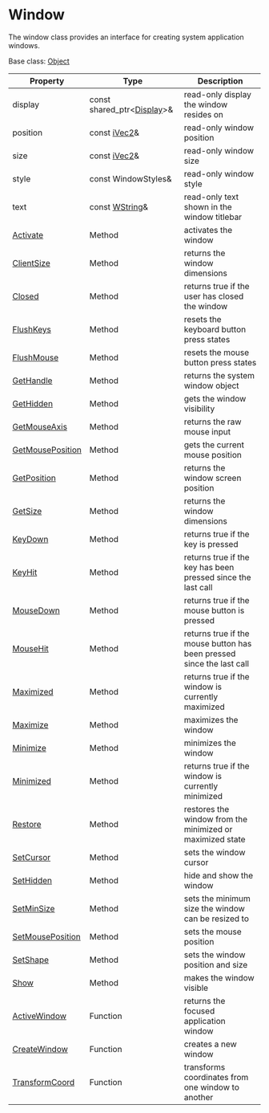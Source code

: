 # Window

The window class provides an interface for creating system application windows.

Base class: [Object](Object)

| Property | Type | Description |
|---|---|---|
| display | const shared_ptr<[Display](Display.md)\>& | read-only display the window resides on |
| position | const [iVec2](iVec2)& | read-only window position |
| size | const [iVec2](iVec2)& | read-only window size |
| style | const WindowStyles& | read-only window style |
| text | const [WString](WString.md)& | read-only text shown in the window titlebar |
| [Activate](Window_Activate.md) | Method | activates the window |
| [ClientSize](Window_ClientSize.md) | Method | returns the window dimensions |
| [Closed](Window_Closed.md) | Method | returns true if the user has closed the window |
| [FlushKeys](Window_FlushKeys.md) | Method | resets the keyboard button press states |
| [FlushMouse](Window_FlushMouse.md) | Method | resets the mouse button press states |
| [GetHandle](Window_GetHandle.md) | Method | returns the system window object |
| [GetHidden](Window_GetHidden.md) | Method | gets the window visibility |
| [GetMouseAxis](Window_GetMouseAxis.md) | Method | returns the raw mouse input |
| [GetMousePosition](Window_GetMousePosition.md) | Method | gets the current mouse position |
| [GetPosition](Window_GetPosition.md) | Method | returns the window screen position |
| [GetSize](Window_GetSize.md) | Method | returns the window dimensions |
| [KeyDown](Window_KeyDown.md) | Method | returns true if the key is pressed |
| [KeyHit](Window_KeyHit.md) | Method | returns true if the key has been pressed since the last call |
| [MouseDown](Window_MouseDown.md) | Method | returns true if the mouse button is pressed |
| [MouseHit](Window_MouseHit.md) | Method | returns true if the mouse button has been pressed since the last call |
| [Maximized](Window_Maximized.md) | Method | returns true if the window is currently maximized |
| [Maximize](Window_Maximize.md) | Method | maximizes the window |
| [Minimize](Window_Minimize.md) | Method | minimizes the window |
| [Minimized](Window_Minimized.md) | Method | returns true if the window is currently minimized |
| [Restore](Window_Restore.md) | Method | restores the window from the minimized or maximized state |
| [SetCursor](Window_SetCursor.md) | Method | sets the window cursor |
| [SetHidden](Window_SetHidden.md) | Method | hide and show the window |
| [SetMinSize](Window_SetMinSize.md) | Method | sets the minimum size the window can be resized to |
| [SetMousePosition](Window_SetMousePosition.md) | Method | sets the mouse position |
| [SetShape](Window_SetShape.md) | Method | sets the window position and size |
| [Show](Window_Show.md) | Method | makes the window visible |
| [ActiveWindow](ActiveWindow.md) | Function | returns the focused application window |
| [CreateWindow](CreateWindow.md) | Function | creates a new window |
| [TransformCoord](TransformCoord.md) | Function | transforms coordinates from one window to another |
